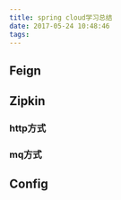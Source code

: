 ```yaml
---
title: spring cloud学习总结
date: 2017-05-24 10:48:46
tags:
---
```



<!-- more -->
## Feign

## Zipkin

### http方式

### mq方式

## Config